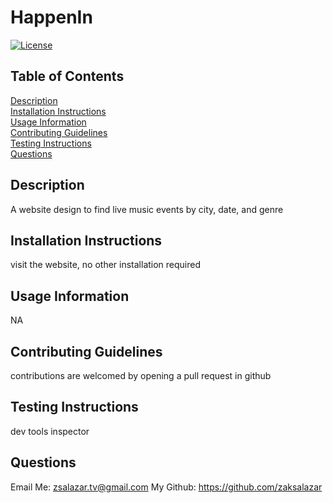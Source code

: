 # HappenIn

  [![License](https://img.shields.io/badge/License-Apache_2.0-blue.svg)](https://opensource.org/licenses/Apache-2.0)

  ## Table of Contents 
  [Description](#description)<br />
  [Installation Instructions](#installation-instructions)<br />
  [Usage Information](#usage-information)<br />
  [Contributing Guidelines](#contributing-guidelines)<br />
  [Testing Instructions](#testing-instructions)<br />
  [Questions](#questions)<br />
  
  ## Description 
  A website design to find live music events by city, date, and genre
  
  ## Installation Instructions
  visit the website, no other installation required
  
  ## Usage Information 
  NA 

  ## Contributing Guidelines 
  contributions are welcomed by opening a pull request in github 

  ## Testing Instructions
  dev tools inspector 

  ## Questions 
  Email Me: zsalazar.tv@gmail.com
  My Github: https://github.com/zaksalazar
  